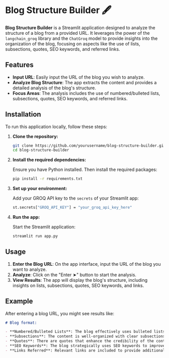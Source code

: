 # Blog Structure Builder 🖋️

**Blog Structure Builder** is a Streamlit application designed to analyze the structure of a blog from a provided URL. It leverages the power of the `langchain_groq` library and the `ChatGroq` model to provide insights into the organization of the blog, focusing on aspects like the use of lists, subsections, quotes, SEO keywords, and referred links.

## Features

- **Input URL**: Easily input the URL of the blog you wish to analyze.
- **Analyze Blog Structure**: The app extracts the content and provides a detailed analysis of the blog's structure.
- **Focus Areas**: The analysis includes the use of numbered/bulleted lists, subsections, quotes, SEO keywords, and referred links.

## Installation

To run this application locally, follow these steps:

1. **Clone the repository:**

   ```bash
   git clone https://github.com/yourusername/blog-structure-builder.git
   cd blog-structure-builder
   ```

2. **Install the required dependencies:**

   Ensure you have Python installed. Then install the required packages:

   ```bash
   pip install -r requirements.txt
   ```

3. **Set up your environment:**

   Add your GROQ API key to the `secrets` of your Streamlit app:

   ```bash
   st.secrets["GROQ_API_KEY"] = "your_groq_api_key_here"
   ```

4. **Run the app:**

   Start the Streamlit application:

   ```bash
   streamlit run app.py
   ```

## Usage

1. **Enter the Blog URL**: On the app interface, input the URL of the blog you want to analyze.
2. **Analyze**: Click on the "Enter ➤" button to start the analysis.
3. **View Results**: The app will display the blog's structure, including insights on lists, subsections, quotes, SEO keywords, and links.

## Example

After entering a blog URL, you might see results like:

```markdown
# Blog format:

- **Numbered/Bulleted Lists**: The blog effectively uses bulleted lists to break down key points.
- **Subsections**: The content is well-organized with clear subsections under each main topic.
- **Quotes**: There are quotes that enhance the credibility of the content.
- **SEO Keywords**: The blog strategically uses SEO keywords to improve search engine visibility.
- **Links Referred**: Relevant links are included to provide additional resources.
```
